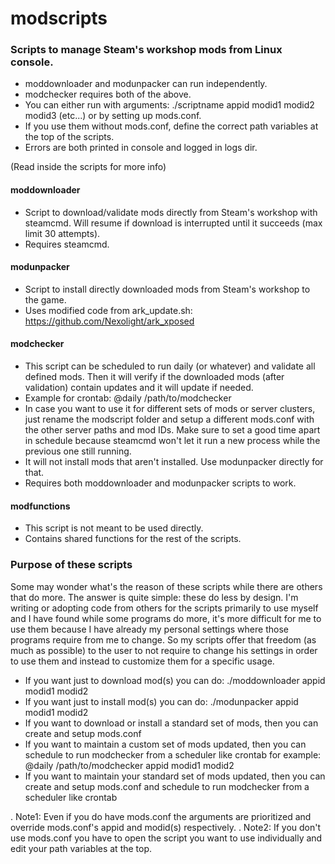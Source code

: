 # modscripts

### Scripts to manage Steam's workshop mods from Linux console. 
+ moddownloader and modunpacker can run independently.
+ modchecker requires both of the above.
+ You can either run with arguments: ./scriptname appid modid1 modid2 modid3 (etc...) or by setting up mods.conf.
+ If you use them without mods.conf, define the correct path variables at the top of the scripts.
+ Errors are both printed in console and logged in logs dir.

(Read inside the scripts for more info)



#### moddownloader 
+ Script to download/validate mods directly from Steam's workshop with steamcmd.
   Will resume if download is interrupted until it succeeds (max limit 30 attempts).
+ Requires steamcmd.

#### modunpacker 
+ Script to install directly downloaded mods from Steam's workshop to the game.
+ Uses modified code from ark_update.sh: https://github.com/Nexolight/ark_xposed

#### modchecker
+ This script can be scheduled to run daily (or whatever) and validate all defined mods.
   Then it will verify if the downloaded mods (after validation) contain updates and it will update if needed.
+ Example for crontab: @daily /path/to/modchecker
+ In case you want to use it for different sets of mods or server clusters, just rename the modscript folder and setup
   a different mods.conf with the other server paths and mod IDs. Make sure to set a good time apart in schedule because
   steamcmd won't let it run a new process while the previous one still running.
+ It will not install mods that aren't installed. Use modunpacker directly for that.
+ Requires both moddownloader and modunpacker scripts to work.

#### modfunctions
+ This script is not meant to be used directly.
+ Contains shared functions for the rest of the scripts.


### Purpose of these scripts
Some may wonder what's the reason of these scripts while there are others that do more.
The answer is quite simple: these do less by design.
I'm writing or adopting code from others for the scripts primarily to use myself and I have found
while some programs do more, it's more difficult for me to use them because I have already my personal
settings where those programs require from me to change. So my scripts offer that freedom (as much as possible)
to the user to not require to change his settings in order to use them and instead to customize them for a specific usage.
+ If you want just to download mod(s) you can do: ./moddownloader appid modid1 modid2
+ If you want just to install mod(s) you can do: ./modunpacker appid modid1 modid2
+ If you want to download or install a standard set of mods, then you can create and setup mods.conf
+ If you want to maintain a custom set of mods updated, then you can schedule to run modchecker from a scheduler like crontab
for example: @daily /path/to/modchecker appid modid1 modid2
+ If you want to maintain your standard set of mods updated, then you can create and setup mods.conf and schedule to run
modchecker from a scheduler like crontab

. Note1: Even if you do have mods.conf the arguments are prioritized and override mods.conf's appid and modid(s) respectively.
. Note2: If you don't use mods.conf you have to open the script you want to use individually and edit your path variables at the top.
